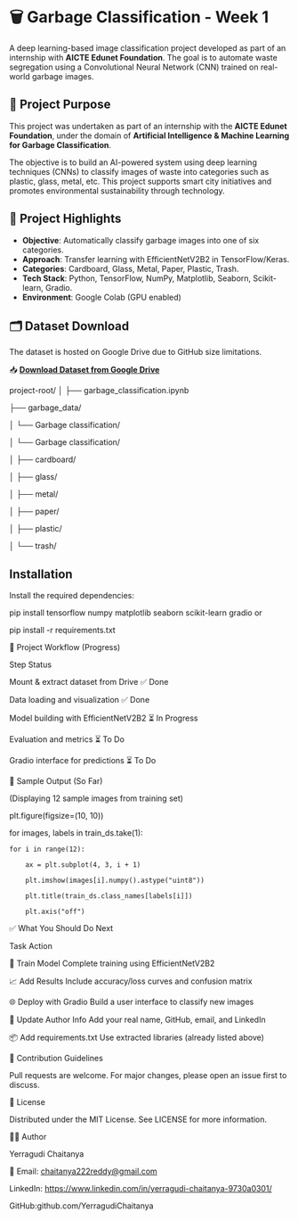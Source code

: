 # 🗑️ Garbage Classification - Week 1

A deep learning-based image classification project developed as part of an internship with **AICTE Edunet Foundation**. The goal is to automate waste segregation using a Convolutional Neural Network (CNN) trained on real-world garbage images.











## 🎯 Project Purpose

This project was undertaken as part of an internship with the **AICTE Edunet Foundation**, under the domain of **Artificial Intelligence & Machine Learning for Garbage Classification**.

The objective is to build an AI-powered system using deep learning techniques (CNNs) to classify images of waste into categories such as plastic, glass, metal, etc. This project supports smart city initiatives and promotes environmental sustainability through technology.







## 📌 Project Highlights

- **Objective**: Automatically classify garbage images into one of six categories.
- **Approach**: Transfer learning with EfficientNetV2B2 in TensorFlow/Keras.
- **Categories**: Cardboard, Glass, Metal, Paper, Plastic, Trash.
- **Tech Stack**: Python, TensorFlow, NumPy, Matplotlib, Seaborn, Scikit-learn, Gradio.
- **Environment**: Google Colab (GPU enabled)






## 🗂️ Dataset Download

The dataset is hosted on Google Drive due to GitHub size limitations.

📥 **[Download Dataset from Google Drive](https://drive.google.com/uc?export=download&id=1JRRR4mWA3jhSJl3GPeCY9ZxZ4pdEHQtT)**






project-root/
│
├── garbage_classification.ipynb





├── garbage_data/



 
│ └── Garbage classification/





│ └── Garbage classification/





│ ├── cardboard/





│ ├── glass/







│ ├── metal/







│ ├── paper/









│ ├── plastic/













│ └── trash/





##  Installation








Install the required dependencies:









pip install tensorflow numpy matplotlib seaborn scikit-learn gradio
or





pip install -r requirements.txt






🚀 Project Workflow (Progress)





Step	Status


Mount & extract dataset from Drive	       ✅ Done




Data loading and visualization	           ✅ Done




Model building with EfficientNetV2B2	   ⏳ In Progress




Evaluation and metrics	                   ⏳ To Do






Gradio interface for predictions	       ⏳ To Do







🧪 Sample Output (So Far)





(Displaying 12 sample images from training set)








plt.figure(figsize=(10, 10))

for images, labels in train_ds.take(1):

    for i in range(12):
    
        ax = plt.subplot(4, 3, i + 1)
        
        plt.imshow(images[i].numpy().astype("uint8"))
        
        plt.title(train_ds.class_names[labels[i]])
        
        plt.axis("off")








        
✅ What You Should Do Next









Task	                             Action




   
🧠 Train Model	               Complete training using EfficientNetV2B2







📈 Add Results	              Include accuracy/loss curves and confusion matrix








🌐 Deploy with Gradio     	  Build a user interface to classify new images










📝 Update Author Info	      Add your real name, GitHub, email, and LinkedIn











📦 Add requirements.txt    	  Use extracted libraries (already listed above)








🤝 Contribution Guidelines






Pull requests are welcome. For major changes, please open an issue first to discuss.









📄 License








Distributed under the MIT License. See LICENSE for more information.





🙋‍♂️ Author








Yerragudi Chaitanya








📧 Email: chaitanya222reddy@gmail.com









LinkedIn: https://www.linkedin.com/in/yerragudi-chaitanya-9730a0301/









GitHub:github.com/YerragudiChaitanya
 




    

